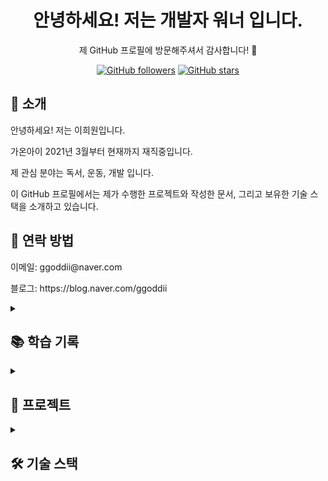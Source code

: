 <div align="center">
  <h1>안녕하세요! 저는 개발자 워너 입니다.</h1>
  <p>제 GitHub 프로필에 방문해주셔서 감사합니다! 🎉</p>
</div>
<p align="center">
  <a href="https://github.com/leeheeweon"><img alt="GitHub followers" src="https://img.shields.io/github/followers/leeheeweon?label=Follow&style=social"></a>
  <a href="https://github.com/leeheeweon"><img alt="GitHub stars" src="https://img.shields.io/github/stars/leeheeweon?label=Stars&style=social"></a>
</p>
<h2>👋 소개</h2>
<p>안녕하세요! 저는 이희원입니다.</p> 
<p>가온아이 2021년 3월부터 현재까지 재직중입니다.</p> 
<p>제 관심 분야는 독서, 운동, 개발 입니다.</p> 
<p>이 GitHub 프로필에서는 제가 수행한 프로젝트와 작성한 문서, 그리고 보유한 기술 스택을 소개하고 있습니다.</p>

<h2>🤝 연락 방법</h2>
<p>이메일: ggoddii@naver.com</p>
<p>블로그: https://blog.naver.com/ggoddii</p>


<details>
<summary><h2>📚 학습 기록</h2></summary>
[읽은 책]
<ul>
  <li><a href="https://blog.naver.com/ggoddii/222267232289" target="_blank">Clean Agile 클린애자일 - 로버트 C.마틴 2021. 3. 7<a></li>
  <li><a href="https://blog.naver.com/ggoddii/222291082452" target="_blank">더 클린 코더 (The Clean Coder) - 로버트 C.마틴 2021. 3. 29<a></li>
  <li><a href="https://blog.naver.com/ggoddii/222442035073" target="_blank">리눅스*그냥 재미로 - 리누스 토발즈 2021. 7. 23<a></li>
  <li><a href="https://blog.naver.com/ggoddii/222506149429" target="_blank">객체지향 사실과 오해 - 조영호 2021. 9. 15<a></li>
  <li><a href="https://blog.naver.com/ggoddii/222528158167" target="_blank">소프트웨어 장인 - 산드로 만쿠소 2021. 10. 6<a></li>
  <li><a href="https://blog.naver.com/ggoddii/222910814293" target="_blank">커리어 스킬 - 존 손메즈 2022. 10. 26<a></li>
  <li><a href="https://blog.naver.com/ggoddii/223065486694" target="_blank">Generative_ChatGPT - 강정수 외 2023. 4. 5<a></li>
</ul>
<br>

[인터넷 강의]
<ul>
  <li>스프링 입문 - 코드로 배우는 스프링 부트, 웹 MVC, DB 접근 기술</li>
  <li><a href="https://github.com/leeheeweon/leeheeweon/assets/81005061/70d79c7f-7be3-40c1-a532-95916facb26f">스프링 MVC 1편 - 백엔드 웹 개발 핵심 기술</a></li>
  <li><a href="https://github.com/leeheeweon/leeheeweon/assets/81005061/88b90739-140b-4798-b26a-ca2928303f3a">모든 개발자를 위한 HTTP 웹 기본 지식</a></li>
  <li><a href="https://github.com/leeheeweon/leeheeweon/assets/81005061/26a73de6-c463-4d86-9a0a-db3c75b6825b">스프링 MVC 2편 - 백엔드 웹 개발 활용 기술</a></li>
  <li><a href="https://github.com/leeheeweon/leeheeweon/assets/81005061/3ae8908c-f5c8-4a37-97d3-875df88d1260">스프링 핵심 원리 - 고급편</a></li>
  <li><a href="https://github.com/leeheeweon/leeheeweon/assets/81005061/d9c1ecc1-e30c-4487-9898-f88f08f12288">스프링 핵심 원리 - 기본편</a></li>
  <li><a href="https://github.com/leeheeweon/leeheeweon/assets/81005061/71ed0725-8b08-43ca-9860-cb0b6167ea5e">더 자바, Java 8</a></li>
  <li><a href="https://github.com/leeheeweon/leeheeweon/assets/81005061/aeb6f3fc-414b-46ce-95e8-b97d67120d54">더 자바, 코드를 조작하는 다양한 방법</a></li>
  <li><a href="https://github.com/leeheeweon/leeheeweon/assets/81005061/df7bfbf0-4642-473a-b698-3116a7678be9">스프링 DB 1편 - 데이터 접근 핵심 원리</a></li>
  <li><a href="https://github.com/leeheeweon/leeheeweon/assets/81005061/962ebd6e-9067-490c-a203-08afd52a31df">자바 ORM 표준 JPA 프로그래밍 - 기본편</a></li>
  <li><a href="https://github.com/leeheeweon/leeheeweon/assets/81005061/77f95753-86b6-4554-8484-3f35e758223d">실전! 스프링 부트와 JPA 활용1 - 웹 애플리케이션 개발</a></li>
<li><a href="https://github.com/leeheeweon/leeheeweon/assets/81005061/677e899e-3ca1-4c03-a3f8-0ae5b6d3066f">차근차근따라하는수익형웹사이트만들기</a></li>
</ul>
</details>

<details>
<summary><h2>🚀 프로젝트</h2></summary>
<!-- 한국해양교통안전공단 -->
<table>
  <tr>
    <th width="120">프로젝트명</th>
    <td>한국해양교통안전공단 <a href="https://github.com/leeheeweon/leeheeweon/files/12913627/KOREA.MARITIME.TRANSPORTATION.SAFETY.AUTHORITY_20220407.pdf">개발문서 바로가기</a></td>
  </tr>
  <tr>
    <th width="120">작업기간</th>
    <td>2021.11.08~2022.06.30</td>
  </tr>
  <tr>
    <th width="120">개발환경</th>
    <td>Java8, 전자정부프레임워크</td>
  </tr>
   <tr>
    <th width="120">사용기술</th>
    <td>Spring batch, Mybatis, RestFull API</td>
  </tr>
  <tr>
  <th width="120">소개</th>
  <td>가온아이를 중심으로 여러 회사들과 협업하여 진행한 프로젝트로서 한국해양교통안전공단이 10년간 사용하였던 파워빌더 프로그램을 자바, 스프링을 사용하여 재구성 하였다.</td>
  </tr>
</table>
<p align="center">
  <img src ="https://github.com/leeheeweon/leeheeweon/assets/81005061/bb4b6f77-62f9-4c5b-a21a-089c2c9e5f76" width="300">
  <img src ="https://github.com/leeheeweon/leeheeweon/assets/81005061/71ae1931-c9de-434d-93b4-b03e19e3f964" width="300">
  <img src ="https://github.com/leeheeweon/leeheeweon/assets/81005061/524058ec-97e3-42ad-9a9b-ac2d28046697" width="300">
</p>
<br>

<!--청약 및 빌링 조회 프로그램-->
<table>
  <tr>
    <th width="120">프로젝트명</th>
    <td>SubsCheck  <a href="https://subscheck.notion.site/SubsCheck-fc47a10b84b8474086ed113dc128167b?pvs=4">개발문서 바로가기</a></td>
  </tr>
   <tr>
    <th width="120">작업기간</th>
    <td>2023년 09월 18일 ~ 2023년 10월 20일</td>
  </tr>
  <tr>
    <th width="120">개발환경</th>
    <td>Java 17, Springboot 3.1.3</td>
  </tr>
  <tr>
    <th width="120">사용기술</th>
    <td>Java mail, JPA, Tymeleaf, Springboot valid</td>
  </tr>
  <tr>
    <th width="120">소개</th>
    <td>청약 및 빌링 조회 프로그램은 고객이 청약(구독, 계약 등)과 관련된 정보를 쉽게 확인하고 빌링(요금 청구) 정보를 관리할 수 있는 소프트웨어 도구입니다</td>
  </tr>
</table>
<p align="center" border="1 solid black" >
  <img  src ="https://github.com/leeheeweon/leeheeweon/assets/81005061/2797df93-4606-4ce0-891d-103fd6ad02cc" width="300">
  <img src ="https://github.com/leeheeweon/leeheeweon/assets/81005061/065b94f5-6e5b-49c3-99e6-a7fb85d5e3dd" width="300">
  <img src ="https://github.com/leeheeweon/leeheeweon/assets/81005061/5bf5037a-a637-4345-a8c1-5f6e1756ccb0" width="300">
</p>
</details>



<details>
<summary><h2>🛠️ 기술 스택</h2></summary>
<div align="left">
<p><strong>Backend</strong></p>
<img src="https://img.shields.io/badge/Spring Boot-6DB33F?style=flat-square&logo=spring boot&logoColor=white"> 
<img src="https://img.shields.io/badge/Spring-6DB33F?style=flat-square&logo=Spring&logoColor=white" alt="Spring" />
<img src="https://img.shields.io/badge/Java-007396?style=flat-square&logo=Java&logoColor=white" alt="Java" />
</div>
  
<!-- Database -->
<div align="left">
<p><strong>Database</strong></p>  
<img src="https://img.shields.io/badge/Oracle-F80000?style=flat-square&logo=oracle&logoColor=white"> 
<img src="https://img.shields.io/badge/Mysql-4479A1?style=flat-square&logo=mysql&logoColor=white">  
</div>

<!-- Server -->
<div align="left">
<p><strong>Server</strong></p>
  <img src="https://img.shields.io/badge/Linux-FCC624?style=flat-square&logo=linux&logoColor=black"> 
  <img src="https://img.shields.io/badge/Apache tomcat-F8DC75?style=flat-square&logo=apachetomcat&logoColor=black">
  <img src="https://img.shields.io/badge/Amazon AWS-232F3E?style=flat-square&logo=amazon aws&logoColor=white">   
</div>

<!-- Frontend -->
<div align="left">
  <p><strong>Frontend</strong></p>
  <img src="https://img.shields.io/badge/HTML5-E34F26?style=flat-square&logo=html5&logoColor=white"> 
  <img src="https://img.shields.io/badge/CSS-1572B6?style=flat-square&logo=css3&logoColor=white"> 
  <img src="https://img.shields.io/badge/Javascript-F7DF1E?style=flat-square&logo=javascript&logoColor=black"> 
  <img src="https://img.shields.io/badge/Bootstrap-7952B3?style=flat-square&logo=bootstrap&logoColor=white">
</div>

 <!-- Others -->
<div align="left">
  <p><strong>Others</strong></p>
  <img src="https://img.shields.io/badge/Python-3776AB?style=flat-square&logo=python&logoColor=white"> 
  <img src="https://img.shields.io/badge/Intellijidea-000000?style=flat-square&logo=intellijidea&logoColor=white" alt="Git" />
  <img src="https://img.shields.io/badge/Git-F05032?style=flat-square&logo=Git&logoColor=white" alt="Git" />
  <img src="https://img.shields.io/badge/Github-000000?style=flat-square&logo=github&logoColor=white" alt="Git" />
</div>
</details>




